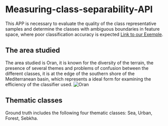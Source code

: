 # Measuring-class-separability-API
This APP is necessary to evaluate the quality of the class representative samples and determine the classes with ambiguous boundaries in feature space, where poor classification accuracy is expected [Link to our Exemple](https://ibtissem.users.earthengine.app/view/measuring-class-separability).

## The area studied
The area studied is Oran, it is known for the diversity of the terrain, the presence of several themes and problems of confusion between the different classes, it is at the edge of the southern shore of the Mediterranean basin, which represents a ideal form for examining the efficiency of the classifier used.
![Oran](https://user-images.githubusercontent.com/101288856/189245480-8d5c25d6-2189-46a9-ab54-c2a5e6ec0713.png)

## Thematic classes
Ground truth includes the following four thematic classes: Sea, Urban, Forest, Sebkha.


